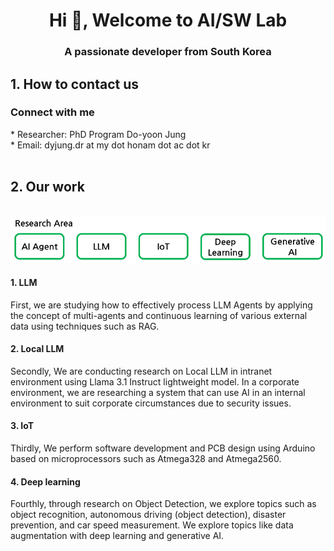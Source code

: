 <h1 align="center">Hi 👋, Welcome to AI/SW Lab</h1>
<h3 align="center">A passionate developer from South Korea</h3>

<h2>1. How to contact us</h2>
<h3 align="left">Connect with me</h3>
* Researcher: PhD Program Do-yoon Jung<br>
* Email: dyjung.dr at my dot honam dot ac dot kr<br>
</h3>
<br>
<h2>2. Our work</h2>
<br>
<img src="https://github.com/aisw-lab/.github/blob/master/images/research_area.png" alt="Research Area">
<br>
<h4>1. LLM</h4>
First, we are studying how to effectively process LLM Agents by applying the concept of multi-agents and continuous learning of various external data using techniques such as RAG.
<br>
<h4>2. Local LLM</h4>
Secondly, We are conducting research on Local LLM in intranet environment using Llama 3.1 Instruct lightweight model.
In a corporate environment, we are researching a system that can use AI in an internal environment to suit corporate circumstances due to security issues.
<br>
<h4>3. IoT</h4>
Thirdly, We perform software development and PCB design using Arduino based on microprocessors such as Atmega328 and Atmega2560.
<br>
<h4>4. Deep learning</h4>
Fourthly, through research on Object Detection, we explore topics such as object recognition, autonomous driving (object detection), disaster prevention, and car speed measurement. We explore topics like data augmentation with deep learning and generative AI.
